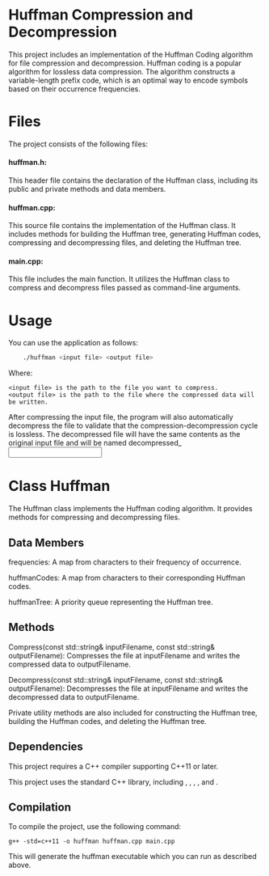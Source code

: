 
# Huffman Compression and Decompression

This project includes an implementation of the Huffman Coding algorithm for file compression and decompression. Huffman coding is a popular algorithm for lossless data compression. The algorithm constructs a variable-length prefix code, which is an optimal way to encode symbols based on their occurrence frequencies.

# Files

The project consists of the following files:

#### huffman.h: 
This header file contains the declaration of the Huffman class, including its public and private methods and data members.

#### huffman.cpp: 
This source file contains the implementation of the Huffman class. It includes methods for building the Huffman tree, generating Huffman codes, compressing and decompressing files, and deleting the Huffman tree.

#### main.cpp:
This file includes the main function. It utilizes the Huffman class to compress and decompress files passed as command-line arguments.

# Usage
You can use the application as follows:

```bash
    ./huffman <input file> <output file>
```
 Where:

    <input file> is the path to the file you want to compress.
    <output file> is the path to the file where the compressed data will be written.
After compressing the input file, the program will also automatically decompress the file to validate that the compression-decompression cycle is lossless. The decompressed file will have the same contents as the original input file and will be named decompressed_<input file>

# Class Huffman
The Huffman class implements the Huffman coding algorithm. It provides methods for compressing and decompressing files.

## Data Members
frequencies: A map from characters to their frequency of occurrence.

huffmanCodes: A map from characters to their corresponding Huffman codes.

huffmanTree: A priority queue representing the Huffman tree.

## Methods

Compress(const std::string& inputFilename, const std::string& outputFilename): Compresses the file at inputFilename and writes the compressed data to outputFilename.

Decompress(const std::string& inputFilename, const std::string& outputFilename): Decompresses the file at inputFilename and writes the decompressed data to outputFilename.

Private utility methods are also included for constructing the Huffman tree, building the Huffman codes, and deleting the Huffman tree.

## Dependencies
This project requires a C++ compiler supporting C++11 or later.

This project uses the standard C++ library, including <map>, <queue>, <vector>, <iostream>, and <fstream>.

## Compilation
To compile the project, use the following command:

    g++ -std=c++11 -o huffman huffman.cpp main.cpp

This will generate the huffman executable which you can run as described above.



